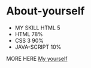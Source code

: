 # About-yourself
- MY SKILL HTML 5
- HTML 78%
- CSS 3 90%
- JAVA-SCRIPT 10%

MORE HERE [My yourself](http://127.0.0.1:5501/)
